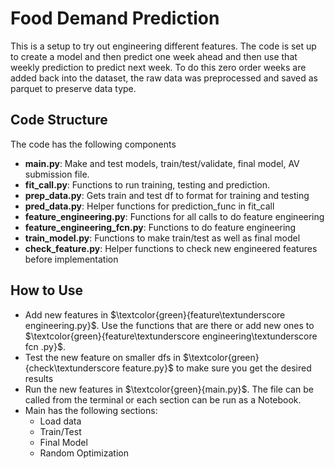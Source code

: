 ﻿# Food Demand Prediction

This is a setup to try out engineering different features. The code is set up to create a model and then predict one week ahead and then use that weekly prediction to predict next week. To do this zero order weeks are added back into the dataset, the raw data was preprocessed and saved as parquet to preserve data type.

## Code Structure
The code has the following components
- **main.py**: Make and test models, train/test/validate, final model, AV submission file.
- **fit_call.py**: Functions to run training, testing and prediction.
- **prep_data.py**: Gets train and test df to format for training and testing
- **pred_data.py**: Helper functions for prediction_func in fit_call
- **feature_engineering.py**: Functions for all calls to do feature engineering
- **feature_engineering_fcn.py**: Functions to do feature engineering
- **train_model.py**: Functions to make train/test as well as final model
- **check_feature.py**: Helper functions to check new engineered features before implementation

## How to Use
- Add new features in $\textcolor{green}{feature\textunderscore engineering.py}$. Use the functions that are there or add new ones to $\textcolor{green}{feature\textunderscore engineering\textunderscore fcn .py}$. 
- Test the new feature on smaller dfs in $\textcolor{green}{check\textunderscore feature.py}$ to make sure you get the desired results
- Run the new features in $\textcolor{green}{main.py}$. The file can be called from the terminal or each section can be run as a Notebook. 
- Main has the following sections:
    - Load data
    - Train/Test
    - Final Model
    - Random Optimization
 
